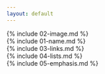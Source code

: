```yaml
---
layout: default
---
```


{% include 02-image.md %} 
<br>
{% include 01-name.md %}
<br>
{% include 03-links.md %}
<br>
{% include 04-lists.md %}
<br>
{% include 05-emphasis.md %}